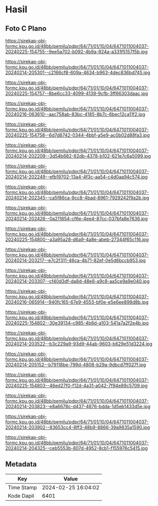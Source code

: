# Hasil

## Foto C Plano

https://sirekap-obj-formc.kpu.go.id/48bb/pemilu/pdpr/64/71/01/10/04/6471011004037-20240225-154755--9ee5a702-b092-4b9a-924a-a331f5157f5b.jpg

https://sirekap-obj-formc.kpu.go.id/48bb/pemilu/pdpr/64/71/01/10/04/6471011004037-20240214-205301--c2166cf8-609a-4634-b963-4dec836bd745.jpg

https://sirekap-obj-formc.kpu.go.id/48bb/pemilu/pdpr/64/71/01/10/04/6471011004037-20240225-154757--8be6cc33-4099-4139-9cfb-3ff66303daac.jpg

https://sirekap-obj-formc.kpu.go.id/48bb/pemilu/pdpr/64/71/01/10/04/6471011004037-20240216-063610--aac758ab-83bc-4185-8b7c-6bec12ca11f2.jpg

https://sirekap-obj-formc.kpu.go.id/48bb/pemilu/pdpr/64/71/01/10/04/6471011004037-20240225-154758--6d7d8742-0344-4bbf-a5e9-ac0b02d88fa3.jpg

https://sirekap-obj-formc.kpu.go.id/48bb/pemilu/pdpr/64/71/01/10/04/6471011004037-20240214-202209--3d54b682-62db-4378-b102-621e7c6a5099.jpg

https://sirekap-obj-formc.kpu.go.id/48bb/pemilu/pdpr/64/71/01/10/04/6471011004037-20240214-202249--efb19702-13a4-4f3c-aa54-c4d0aa94c574.jpg

https://sirekap-obj-formc.kpu.go.id/48bb/pemilu/pdpr/64/71/01/10/04/6471011004037-20240214-202345--ca5f86ca-9cc8-4bad-8961-7929242f9a2b.jpg

https://sirekap-obj-formc.kpu.go.id/48bb/pemilu/pdpr/64/71/01/10/04/6471011004037-20240214-202426--0a211854-cf6e-4ee4-87cc-037bfa8e7636.jpg

https://sirekap-obj-formc.kpu.go.id/48bb/pemilu/pdpr/64/71/01/10/04/6471011004037-20240225-154800--a3a95a28-d6a9-4a8e-abeb-27344f65c116.jpg

https://sirekap-obj-formc.kpu.go.id/48bb/pemilu/pdpr/64/71/01/10/04/6471011004037-20240214-203217--e7c2f311-46ca-4b71-82ef-0e5d6bccb953.jpg

https://sirekap-obj-formc.kpu.go.id/48bb/pemilu/pdpr/64/71/01/10/04/6471011004037-20240214-203307--cf40d3df-da8d-48e8-a9c8-aa5ce9a9e040.jpg

https://sirekap-obj-formc.kpu.go.id/48bb/pemilu/pdpr/64/71/01/10/04/6471011004037-20240216-065914--940fc165-67e9-4553-bf0e-e5e6ee898d8b.jpg

https://sirekap-obj-formc.kpu.go.id/48bb/pemilu/pdpr/64/71/01/10/04/6471011004037-20240225-154802--30e39134-c985-4b6d-a103-541a7a2f2e4b.jpg

https://sirekap-obj-formc.kpu.go.id/48bb/pemilu/pdpr/64/71/01/10/04/6471011004037-20240214-203522--b3c229a9-93d9-44ab-9603-b629e51d3224.jpg

https://sirekap-obj-formc.kpu.go.id/48bb/pemilu/pdpr/64/71/01/10/04/6471011004037-20240214-205152--b79118be-799d-4808-b29a-9dbcd7ff027f.jpg

https://sirekap-obj-formc.kpu.go.id/48bb/pemilu/pdpr/64/71/01/10/04/6471011004037-20240225-154803--46ed27f0-f12d-4a31-a042-7f94e89c5709.jpg

https://sirekap-obj-formc.kpu.go.id/48bb/pemilu/pdpr/64/71/01/10/04/6471011004037-20240214-203823--e8a6678c-d437-4876-bdda-1d5eb1433d5e.jpg

https://sirekap-obj-formc.kpu.go.id/48bb/pemilu/pdpr/64/71/01/10/04/6471011004037-20240214-203902--83653cc4-8ff3-48b9-8866-39a9835a1590.jpg

https://sirekap-obj-formc.kpu.go.id/48bb/pemilu/pdpr/64/71/01/10/04/6471011004037-20240214-204325--ceb5553b-807d-4952-8cb1-f155976c5415.jpg


## Metadata

| Key        | Value               |
| ---------- | ------------------- |
| Time Stamp | 2024-02-25 16:04:02 |
| Kode Dapil | 6401                |



